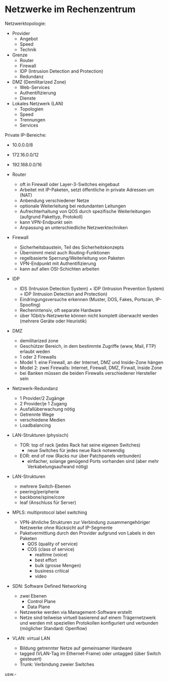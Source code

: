 # Netzwerke im Rechenzentrum

Netzwerktopologie:

- Provider
    - Angebot
    - Speed
    - Technik
- Grenze
    - Router
    - Firewall
    - IDP (Intrusion Detection and Protection)
    - Redundanz
- DMZ (Demilitarized Zone)
    - Web-Services
    - Authentifizierung
    - Dienste
- Lokales Netzwerk (LAN)
    - Topologien
    - Speed
    - Trennungen
    - Services

Private IP-Bereiche:

- 10.0.0.0/8
- 172.16.0.0/12
- 192.168.0.0/16

- Router
    - oft in Firewall oder Layer-3-Switches eingebaut
    - Arbeitet mit IP-Paketen, setzt öffentliche in private Adressen um (NAT)
    - Anbendung verschiedener Netze
    - optionale Weiterleitung bei redundanten Leitungen
    - Aufrechterhaltung von QOS durch spezifische Weiterleitungen (aufgrund Pakettyp, Protokoll)
    - kann VPN-Endpunkt sein
    - Anpassung an unterschiedliche Netzwerktechniken
- Firewall
    - Sicherheitsbaustein, Teil des Sicherheitskonzepts
    - Übernimmt meist auch Routing-Funktionen
    - regelbasierte Sperrung/Weiterleitung von Paketen
    - VPN-Endpunkt mit Authentifizierung
    - kann auf allen OSI-Schichten arbeiten
- IDP
    - IDS (Intrusion Detection System) + IDP (Intrusion Prevention System) = IDP (Intrusion Detection and Protection)
    - Eindringungsversuche erkennen (Muster, DOS, Fakes, Portscan, IP-Spoofing)
    - Rechenintensiv, oft separate Hardware
    - über 1Gbit/s-Netzwerke können nicht komplett überwacht werden (mehrere Geräte oder Heuristik)
- DMZ
    - demilitarized zone
    - Geschützer Bereich, in dem bestimmte Zugriffe (www, Mail, FTP) erlaubt weden
    - 1 oder 2 Firewalls
    - Model 1: eine Firewall, an der Internet, DMZ und Inside-Zone hängen
    - Model 2: zwei Firewalls: Internet, Firewall, DMZ, Firwall, Inside Zone
    - bei Banken müssen die beiden Firewalls verschiedener Hersteller sein
- Netzwerk-Redundanz
    - 1 Provider/2 Zugänge
    - 2 Provider/je 1 Zugang
    - Ausfallüberwachung nötig
    - Getrennte Wege
    - verschiedene Medien
    - Loadbalancing
- LAN-Strukturen (physisch)
    - TOR: top of rack (jedes Rack hat seine eigenen Switches)
        - neue Switches für jedes neue Rack notwendig
    - EOR: end of row (Racks nur über Patchpanels verbunden)
        - einfacher, solange genügend Ports vorhanden sind (aber mehr Verkabelungsaufwand nötig)
- LAN-Strukturen
    - mehrere Switch-Ebenen
    - peering/peripherie
    - backbone/spine/core
    - leaf (Anschluss für Server)
- MPLS: multiprotocol label switching
    - VPN-ähnliche Strukturen zur Verbindung zusammengehöriger Netzwerke ohne Rücksicht auf IP-Segmente
    - Paketvermittlung durch den Provider aufgrund von Labels in den Paketen
        - QOS (quality of service)
        - COS (class of service)
            - realtime (voice)
            - best effort
            - bulk (grosse Mengen)
            - business critical
            - video
- SDN: Software Defined Networking
    - zwei Ebenen
        - Control Plane
        - Data Plane
    - Netzwerke werden via Management-Software erstellt
    - Netze sind teilweise virtuell basierend auf einem Trägernetzwerk und werden mit speziellen Protokollen konfiguriert und verbunden (möglicher Standard: Openflow)
- VLAN: virtual LAN
    - Bildung getrennter Netze auf gemeinsamer Hardware
    - tagged (VLAN-Tag im Ethernet-Frame) oder untagged (über Switch gesteuert)
    - Trunk: Verbindung zweier Switches

usw.-
